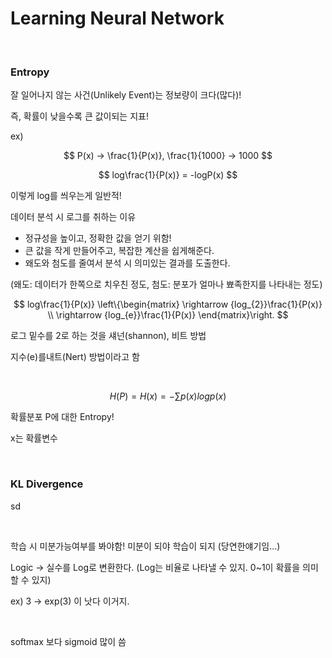 # Learning Neural Network

<br>

### Entropy
잘 일어나지 않는 사건(Unlikely Event)는 정보량이 크다(많다)!

즉, 확률이 낮을수록 큰 값이되는 지표!

ex)

$$
P(x) -> \frac{1}{P(x)}, \frac{1}{1000} -> 1000
$$

$$
log\frac{1}{P(x)} = -logP(x)
$$  

이렇게 log를 씌우는게 일반적!

데이터 분석 시 로그를 취하는 이유

- 정규성을 높이고, 정확한 값을 얻기 위함!
- 큰 값을 작게 만들어주고, 복잡한 계산을 쉽게해준다.
- 왜도와 첨도를 줄여서 분석 시 의미있는 결과를 도출한다.

(왜도: 데이터가 한쪽으로 치우친 정도, 첨도: 분포가 얼마나 뾰족한지를 나타내는 정도)

$$
log\frac{1}{P(x)} \left\{\begin{matrix}
\rightarrow {log_{2}}\frac{1}{P(x)} \\
\rightarrow {log_{e}}\frac{1}{P(x)}
\end{matrix}\right.
$$

로그 밑수를 2로 하는 것을 섀넌(shannon), 비트 방법

지수(e)를내트(Nert) 방법이라고 함

<br>

$$H(P) = H(x) = -\sum p(x)logp(x)$$

확률분포 P에 대한 Entropy!

x는 확률변수

<br>

### KL Divergence

sd

<br>

학습 시 미분가능여부를 봐야함! 미분이 되야 학습이 되지 (당연한얘기임...)

Logic -> 실수를 Log로 변환한다. (Log는 비율로 나타낼 수 있지. 0~1이 확률을 의미할 수 있지)

ex) 3 -> exp(3) 이 낫다 이거지.


<br>

softmax 보다 sigmoid 많이 씀
